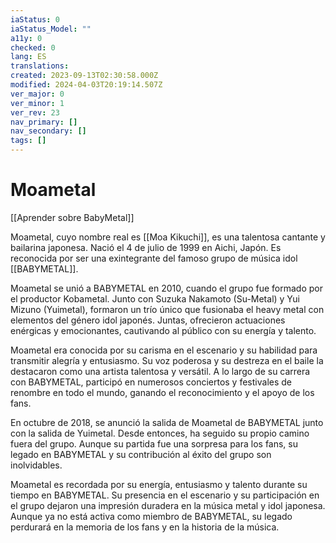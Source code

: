 ```yaml
---
iaStatus: 0
iaStatus_Model: ""
a11y: 0
checked: 0
lang: ES
translations: 
created: 2023-09-13T02:30:58.000Z
modified: 2024-04-03T20:19:14.507Z
ver_major: 0
ver_minor: 1
ver_rev: 23
nav_primary: []
nav_secondary: []
tags: []
---
```

# Moametal

[[Aprender sobre BabyMetal]]

Moametal, cuyo nombre real es [[Moa Kikuchi]], es una talentosa cantante y bailarina japonesa. Nació el 4 de julio de 1999 en Aichi, Japón. Es reconocida por ser una exintegrante del famoso grupo de música idol [[BABYMETAL]].

Moametal se unió a BABYMETAL en 2010, cuando el grupo fue formado por el productor Kobametal. Junto con Suzuka Nakamoto (Su-Metal) y Yui Mizuno (Yuimetal), formaron un trío único que fusionaba el heavy metal con elementos del género idol japonés. Juntas, ofrecieron actuaciones enérgicas y emocionantes, cautivando al público con su energía y talento.

Moametal era conocida por su carisma en el escenario y su habilidad para transmitir alegría y entusiasmo. Su voz poderosa y su destreza en el baile la destacaron como una artista talentosa y versátil. A lo largo de su carrera con BABYMETAL, participó en numerosos conciertos y festivales de renombre en todo el mundo, ganando el reconocimiento y el apoyo de los fans.

En octubre de 2018, se anunció la salida de Moametal de BABYMETAL junto con la salida de Yuimetal. Desde entonces, ha seguido su propio camino fuera del grupo. Aunque su partida fue una sorpresa para los fans, su legado en BABYMETAL y su contribución al éxito del grupo son inolvidables.

Moametal es recordada por su energía, entusiasmo y talento durante su tiempo en BABYMETAL. Su presencia en el escenario y su participación en el grupo dejaron una impresión duradera en la música metal y idol japonesa. Aunque ya no está activa como miembro de BABYMETAL, su legado perdurará en la memoria de los fans y en la historia de la música.